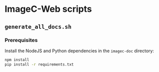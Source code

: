 # ImageC-Web scripts

## `generate_all_docs.sh`

### Prerequisites

Install the NodeJS and Python dependencies in the `imagec-doc` directory:

```bash
npm install
pip install -r requirements.txt
```